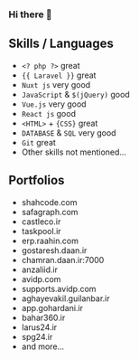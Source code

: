 ### Hi there 👋

## Skills / Languages

- `<? php ?>` great
- `{{ Laravel }}` great
- `Nuxt js` very good
- `JavaScript` & `$(jQuery)` good
- `Vue.js` very good
- `React js` good
- `<HTML>` + `{CSS}` great
- `DATABASE` & `SQL` very good
- `Git` great
- Other skills not mentioned...


## Portfolios

- shahcode.com
- safagraph.com
- castleco.ir
- taskpool.ir
- erp.raahin.com
- gostaresh.daan.ir
- chamran.daan.ir:7000
- anzaliid.ir
- avidp.com
- supports.avidp.com
- aghayevakil.guilanbar.ir
- app.gohardani.ir
- bahar360.ir
- larus24.ir
- spg24.ir
- and more...
